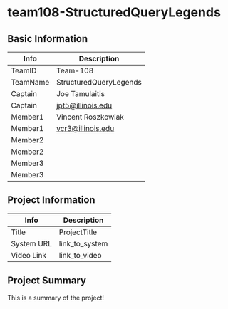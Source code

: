 # team108-StructuredQueryLegends

## Basic Information

|   Info      |        Description     |
| ----------- | ---------------------- |
| TeamID      |        Team-108        |
| TeamName    | StructuredQueryLegends |
| Captain     |      Joe Tamulaitis    |
| Captain     |   jpt5@illinois.edu    |
| Member1     |   Vincent Roszkowiak   |
| Member1     |    vcr3@illinois.edu   |
| Member2     |    |  
| Member2     | |
| Member3     |                        |
| Member3     |                        |

## Project Information

|   Info      |        Description     |
| ----------- | ---------------------- |
|  Title      |       ProjectTitle     |
| System URL  |      link_to_system    |
| Video Link  |      link_to_video     |

## Project Summary

This is a summary of the project!
